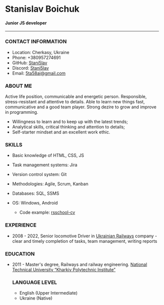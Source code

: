 # **Stanislav Boichuk**
#### Junior JS developer
***

### CONTACT INFORMATION
- Location: Cherkasy, Ukraine
- Phone: +380957274691
- GitHub: [Stani5lav](https://github.com/Stani5lav)
- Discord: [Stani5lav](https://discord.com/)
- Email: [5ta58ai@gmail.com](5ta58ai@gmail.com)

### ABOUT ME
Active life position, communicable and energetic person. Responsible, stress-resistant and attentive to details. Able to learn new things fast, communicative and a good team player. Strong dezire to grow and improve in programming.
* Willingness to learn and to keep up with the latest trends;
* Analytical skills, critical thinking and attention to details;
* Self-starter mindset and an excellent work ethic.

### SKILLS
- Basic knowledge of HTML, CSS, JS
- Task management systems: Jira
- Version control system: Git
- Methodologies: Agile, Scrum, Kanban
- Databases: SQL, SSMS
- OS: Windows, Android

  - Code example: [rsschool-cv](https://github.com/Stani5lav/rsschool-cv)

### EXPERIENCE
* 2008 - 2022, Senior locomotive Driver in [Ukrainian Railways](https://www.uz.gov.ua/) company - clear and timely completion of tasks, team management, writing reports

### EDUCATION
* 2011 - Master's degree, Railways and railway engineering. [National Technical University “Kharkiv Polytechnic Institute”](https://www.kpi.kharkov.ua/ukr/)

  ### LANGUAGE LEVEL
  * English (Upper Intermediate)
  * Ukraine (Native)

  